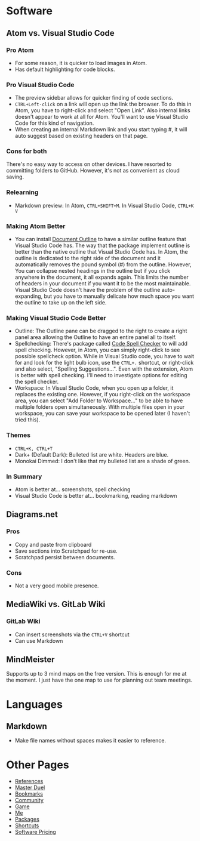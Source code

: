 # Software
## Atom vs. Visual Studio Code
### Pro Atom
* For some reason, it is quicker to load images in Atom.
* Has default highlighting for code blocks.

### Pro Visual Studio Code
* The preview sidebar allows for quicker finding of code sections.
* `CTRL+Left-click` on a link will open up the link the browser. To do this in Atom, you have to right-click and select "Open Link". Also internal links doesn't appear to work at all for Atom. You'll want to use Visual Studio Code for this kind of navigation.
* When creating an internal Markdown link and you start typing #, it will auto suggest based on existing headers on that page.

### Cons for both
There's no easy way to access on other devices. I have resorted to committing folders to GitHub. However, it's not as convenient as cloud saving.

### Relearning
* Markdown preview: In Atom, `CTRL+SHIFT+M`. In Visual Studio Code, `CTRL+K V`

### Making Atom Better
* You can install [Document Outline](https://atom.io/packages/document-outline) to have a similar outline feature that Visual Studio Code has. The way that the package implement outline is better than the native outline that Visual Studio Code has. In Atom, the outline is dedicated to the right side of the document and it automatically removes the pound symbol (#) from the outline. However, You can collapse nested headings in the outline but if you click anywhere in the document, it all expands again. This limits the number of headers in your document if you want it to be the most maintainable. Visual Studio Code doesn't have the problem of the outline auto-expanding, but you have to manually delicate how much space you want the outline to take up on the left side.

### Making Visual Studio Code Better
* Outline: The Outline pane can be dragged to the right to create a right panel area allowing the Outline to have an entire panel all to itself.
* Spellchecking: There's package called [Code Spell Checker](https://marketplace.visualstudio.com/items?itemName=streetsidesoftware.code-spell-checker) to will add spell checking. However, in Atom, you can simply right-click to see possible spellcheck option. While in Visual Studio code, you have to wait for and look for the light bulb icon, use the `CTRL+.` shortcut, or right-click and also select, "Spelling Suggestions...". Even with the extension, Atom is better with spell checking. I'll need to investigate options for editing the spell checker.
* Workspace: In Visual Studio Code, when you open up a folder, it replaces the existing one. However, if you right-click on the workspace area, you can select "Add Folder to Workspace..." to be able to have multiple folders open simultaneously. With multiple files open in your workspace, you can save your workspace to be opened later (I haven't tried this).

### Themes
* `CTRL+K, CTRL+T`
* Dark+ (Default Dark): Bulleted list are white. Headers are blue.
* Monokai Dimmed: I don't like that my bulleted list are a shade of green. 

### In Summary
* Atom is better at... screenshots, spell checking
* Visual Studio Code is better at... bookmarking, reading markdown

## Diagrams.net
### Pros
* Copy and paste from clipboard
* Save sections into Scratchpad for re-use.
* Scratchpad persist between documents.

### Cons
* Not a very good mobile presence.

## MediaWiki vs. GitLab Wiki
### GitLab Wiki
* Can insert screenshots via the `CTRL+V` shortcut
* Can use Markdown

## MindMeister
Supports up to 3 mind maps on the free version. This is enough for me at the moment. I just have the one map to use for planning out team meetings. 

# Languages
## Markdown
* Make file names without spaces makes it easier to reference.

# Other Pages
* [References](/References/References.md)
* [Master Duel](/Master-Duel/Master-Duel.md)
* [Bookmarks](/Bookmarks.md)
* [Community](/Community.md)
* [Game](/Game.md)
* [Me](/Me.md)
* [Packages](/Packages.md)
* [Shortcuts](/Shortcuts.md)
* [Software Pricing](/Software-Pricing.md)
